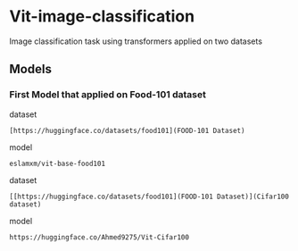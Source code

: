# Vit-image-classification
Image classification task using transformers applied on two datasets
## Models
### First Model that applied on Food-101 dataset
dataset
```
[https://huggingface.co/datasets/food101](FOOD-101 Dataset)
```
model 
```
eslamxm/vit-base-food101
```
dataset
```
[[https://huggingface.co/datasets/food101](FOOD-101 Dataset)](Cifar100 dataset)
```
model 
```
https://huggingface.co/Ahmed9275/Vit-Cifar100
```
